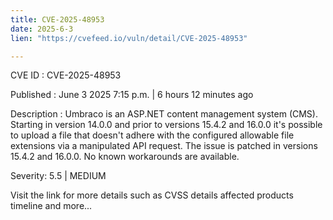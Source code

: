 ```yaml
---
title: CVE-2025-48953
date: 2025-6-3
lien: "https://cvefeed.io/vuln/detail/CVE-2025-48953"

---
```


CVE ID : CVE-2025-48953

Published :  June 3
2025
7:15 p.m. | 6 hours
12 minutes ago

Description : Umbraco is an ASP.NET content management system (CMS). Starting in version 14.0.0 and prior to versions 15.4.2 and 16.0.0
it's possible to upload a file that doesn't adhere with the configured allowable file extensions via a manipulated API request. The issue is patched in versions 15.4.2 and 16.0.0. No known workarounds are available.

Severity: 5.5 | MEDIUM

Visit the link for more details
such as CVSS details
affected products
timeline
and more...
